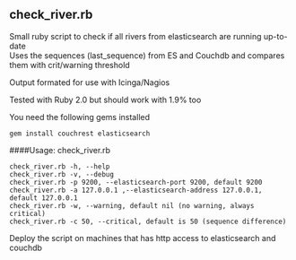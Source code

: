 ## check_river.rb
Small ruby script to check if all rivers from elasticsearch are running up-to-date  
Uses the sequences (last_sequence) from ES and Couchdb and compares them with crit/warning threshold  

Output formated for use with Icinga/Nagios

Tested with Ruby 2.0 but should work with 1.9% too  

You need the following gems installed  

    gem install couchrest elasticsearch

####Usage: check_river.rb
   
    check_river.rb -h, --help
    check_river.rb -v, --debug
    check_river.rb -p 9200, --elasticsearch-port 9200, default 9200
    check_river.rb -a 127.0.0.1 ,--elasticsearch-address 127.0.0.1, default 127.0.0.1
    check_river.rb -w, --warning, default nil (no warning, always critical)
    check_river.rb -c 50, --critical, default is 50 (sequence difference)

Deploy the script on machines that has http access to elasticsearch and couchdb